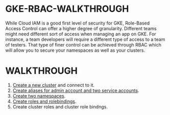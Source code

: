 # GKE-RBAC-WALKTHROUGH

While Cloud IAM is a good first level of security for GKE, Role-Based Access Control can offer a higher degree of granularity. Different teams might need different sort of access when managing an app on GKE. For instance, a team developers will require a different type of access to a team of testers. That type of finer control can be achieved through RBAC which will allow you to secure your namespaces as well as your clusters.

# WALKTHROUGH

1. [Create a new cluster](https://cloud.google.com/kubernetes-engine/docs/how-to/creating-a-cluster) and connect to it.
2. [Create aliases for admin account and two service accounts](https://github.com/DanyLan/GKE-RBAC-WALKTHROUGH/blob/master/create-service-account.md).
3. [Create two namespaces](https://github.com/DanyLan/GKE-RBAC-WALKTHROUGH/blob/master/namespaces.md).
4. [Create roles and rolebindings](https://github.com/DanyLan/GKE-RBAC-WALKTHROUGH/blob/master/create-roles.md).
5. Create cluster roles and cluster role bindngs.
